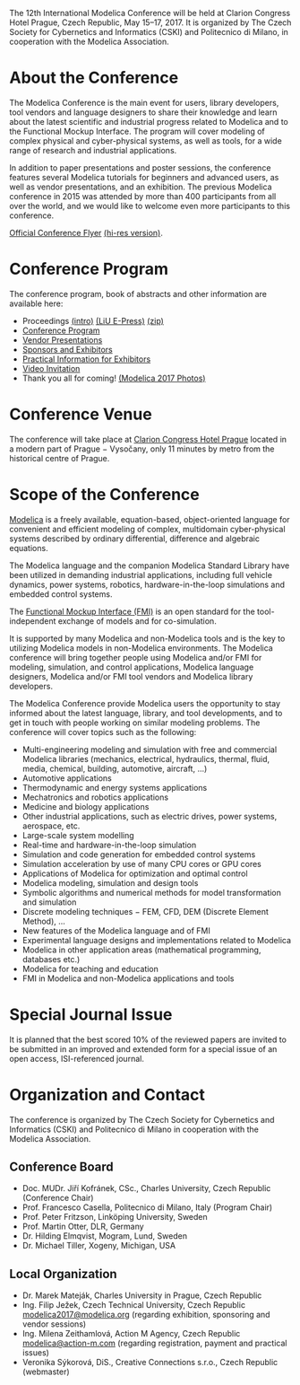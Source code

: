 The 12th International Modelica Conference will be held at Clarion Congress Hotel Prague, Czech Republic, May 15–17, 2017. It is organized by The Czech Society for Cybernetics and Informatics (CSKI) and Politecnico di Milano, in cooperation with the Modelica Association.

# About the Conference

The Modelica Conference is the main event for users, library developers, tool vendors and language designers to share their knowledge and learn about the latest scientific and industrial progress related to Modelica and to the Functional Mockup Interface.
The program will cover modeling of complex physical and cyber-physical systems, as well as tools, for a wide range of research and industrial applications.

In addition to paper presentations and poster sessions, the conference features several Modelica tutorials for beginners and advanced users, as well as vendor presentations, and an exhibition. The previous Modelica conference in 2015 was attended by more than 400 participants from all over the world, and we would like to welcome even more participants to this conference.

[Official Conference Flyer](files/ConferenceFlyerPoster.pdf) [(hi-res version)](files/ConferenceFlyerPoster-hires.pdf).

# Conference Program

The conference program, book of abstracts and other information are available here:

* Proceedings [(intro)](proceedings/html/index.html) [(LiU E-Press)](http://www.ep.liu.se/ecp/contents.asp?issue=118) [(zip)](https://github.com/modelica/ModelicaConference2017/releases/download/USB/Modelica2017-Proceedings-HTML.zip)
* [Conference Program](proceedings/html/ProgramViewing.pdf)
* [Vendor Presentations](proceedings/html/vendors.html)
* [Sponsors and Exhibitors](sponsors.md)
* [Practical Information for Exhibitors](files/copy_of_sitePlanExhibtors.jpg)
* [Video Invitation](http://modelica.cz/video/ModelicaSpot_2017_LQ.mp4)
* Thank you all for coming! [(Modelica 2017 Photos)](http://modelica.cz/modelica-2017-photos/)


# Conference Venue

The conference will take place at [Clarion Congress Hotel Prague](http://www.clarioncongresshotelprague.com/en/) located in a modern part of Prague − Vysočany, only 11 minutes by metro from the historical centre of Prague.

# Scope of the Conference

[Modelica](https://modelica.org) is a freely available, equation-based, object-oriented language for convenient and efficient modeling of complex, multidomain cyber-physical systems described by ordinary differential, difference and algebraic equations.

The Modelica language and the companion Modelica Standard Library have been utilized in demanding industrial applications, including full vehicle dynamics, power systems, robotics, hardware-in-the-loop simulations and embedded control systems.

The [Functional Mockup Interface (FMI)](http://www.fmi-standard.org/) is an open standard for the tool-independent exchange of models and for co-simulation.

It is supported by many Modelica and non-Modelica tools and is the key to utilizing Modelica models in non-Modelica environments. The Modelica conference will bring together people using Modelica and/or FMI for modeling, simulation, and control applications, Modelica language designers, Modelica and/or FMI tool vendors and Modelica library developers.

The Modelica Conference provide Modelica users the opportunity to stay informed about the latest language, library, and tool developments, and to get in touch with people working on similar modeling problems. The conference will cover topics such as the following:

* Multi-engineering modeling and simulation with free and commercial Modelica libraries (mechanics, electrical, hydraulics, thermal, fluid, media, chemical, building, automotive, aircraft, ...)
* Automotive applications
* Thermodynamic and energy systems applications
* Mechatronics and robotics applications
* Medicine and biology applications
* Other industrial applications, such as electric drives, power systems, aerospace, etc.
* Large-scale system modelling
* Real-time and hardware-in-the-loop simulation
* Simulation and code generation for embedded control systems
* Simulation acceleration by use of many CPU cores or GPU cores
* Applications of Modelica for optimization and optimal control
* Modelica modeling, simulation and design tools
* Symbolic algorithms and numerical methods for model transformation and simulation
* Discrete modeling techniques − FEM, CFD, DEM (Discrete Element Method), ...
* New features of the Modelica language and of FMI
* Experimental language designs and implementations related to Modelica
* Modelica in other application areas (mathematical programming, databases etc.)
* Modelica for teaching and education
* FMI in Modelica and non-Modelica applications and tools

# Special Journal Issue
It is planned that the best scored 10% of the reviewed papers are invited to be submitted in an improved and extended form for a special issue of an open access, ISI-referenced journal.

# Organization and Contact

The conference is organized by The Czech Society for Cybernetics and Informatics (CSKI) and Politecnico di Milano in cooperation with the Modelica Association.

## Conference Board

* Doc. MUDr. Jiří Kofránek, CSc., Charles University, Czech Republic (Conference Chair)
* Prof. Francesco Casella, Politecnico di Milano, Italy (Program Chair)
* Prof. Peter Fritzson, Linköping University, Sweden
* Prof. Martin Otter, DLR, Germany
* Dr. Hilding Elmqvist, Mogram, Lund, Sweden
* Dr. Michael Tiller, Xogeny, Michigan, USA

## Local Organization
* Dr. Marek Mateják, Charles University in Prague, Czech Republic
* Ing. Filip Ježek, Czech Technical University, Czech Republic modelica2017@modelica.org (regarding exhibition, sponsoring and vendor sessions)
* Ing. Milena Zeithamlová, Action M Agency, Czech Republic modelica@action-m.com (regarding registration, payment and practical issues)
* Veronika Sýkorová, DiS., Creative Connections s.r.o., Czech Republic (webmaster)

